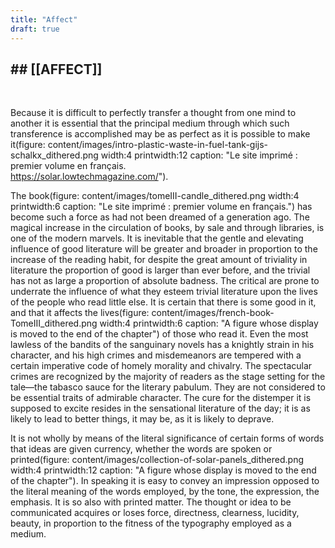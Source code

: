 ```yaml
---
title: "Affect"
draft: true
---
```


## ## [[AFFECT]]

<br class="breakpage">



Because it is difficult to perfectly transfer a thought from one mind to another it is essential that the principal medium through which such transference is accomplished may be as perfect as it is possible to make it(figure: content/images/intro-plastic-waste-in-fuel-tank-gijs-schalkx_dithered.png width:4 printwidth:12  caption: "Le site imprimé : premier volume en français. <br>https://solar.lowtechmagazine.com/").

The book(figure: content/images/tomeIII-candle_dithered.png width:4 printwidth:6 caption: "Le site imprimé : premier volume en français.") has become such a force as had not been dreamed of a generation ago. The magical increase in the circulation of books, by sale and through libraries, is one of the modern marvels. It is inevitable that the gentle and elevating influence of good literature will be greater and broader in proportion to the increase of the reading habit, for despite the great amount of triviality in literature the proportion of good is larger than ever before, and the trivial has not as large a proportion of absolute badness. The critical are prone to underrate the influence of what they esteem trivial literature upon the lives of the people who read little else. It is certain that there is some good in it, and that it affects the lives(figure: content/images/french-book-TomeIII_dithered.png width:4 printwidth:6 caption: "A figure whose display is moved to the end of the chapter") of those who read it. Even the most lawless of the bandits of the sanguinary novels has a knightly strain in his character, and his high crimes and misdemeanors are tempered with a certain imperative code of homely morality and chivalry. The spectacular crimes are recognized by the majority of readers as the stage setting for the tale—the tabasco sauce for the literary pabulum. They are not considered to be essential traits of admirable character. The cure for the distemper it is supposed to excite resides in the sensational literature of the day; it is as likely to lead to better things, it may be, as it is likely to deprave.


It is not wholly by means of the literal significance of certain forms of words that ideas are given currency, whether the words are spoken or printed(figure: content/images/collection-of-solar-panels_dithered.png width:4 printwidth:12 caption: "A figure whose display is moved to the end of the chapter"). In speaking it is easy to convey an impression opposed to the literal meaning of the words employed, by the tone, the expression, the emphasis. It is so also with printed matter. The thought or idea to be communicated acquires or loses force, directness, clearness, lucidity, beauty, in proportion to the fitness of the typography employed as a medium.

